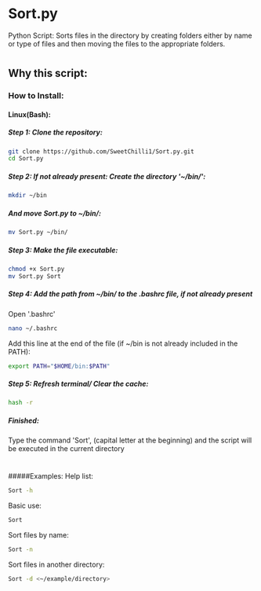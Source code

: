 # Sort.py
Python Script: Sorts files in the directory by creating folders either by name or type of files and then moving the files to the appropriate folders.
#

##  Why this script:


### How to Install:



#### Linux(Bash):


##### Step 1: Clone the repository:
```bash
git clone https://github.com/SweetChilli1/Sort.py.git
cd Sort.py
```


##### Step 2: If not already present: Create the directory '~/bin/': 
```bash
mkdir ~/bin
```


##### And move Sort.py to ~/bin/:
```bash
mv Sort.py ~/bin/
```


##### Step 3: Make the file executable:
```bash
chmod +x Sort.py
mv Sort.py Sort
```


##### Step 4: Add the path from ~/bin/ to the .bashrc file, if not already present
Open '.bashrc'
```bash
nano ~/.bashrc
```
Add this line at the end of the file (if ~/bin is not already included in the PATH):
```bash
export PATH="$HOME/bin:$PATH"
```


##### Step 5: Refresh terminal/ Clear the cache:
```bash
hash -r
```

##### Finished:
Type the command 'Sort', (capital letter at the beginning) and the script will be executed in the current directory
#


#####Examples:
Help list:
```bash
Sort -h
```

Basic use:
```bash
Sort
```

Sort files by name:
```bash
Sort -n
```

Sort files in another directory:
```bash
Sort -d <~/example/directory>
```








